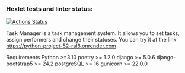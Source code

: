### Hexlet tests and linter status:
[![Actions Status](https://github.com/Andrey-Barinov/python-project-52/actions/workflows/hexlet-check.yml/badge.svg)](https://github.com/Andrey-Barinov/python-project-52/actions)

Task Manager is a task management system. It allows you to set tasks, assign performers and change their statuses.
You can try it at the link https://python-project-52-ral8.onrender.com

Requirements
Python >=3.10
poetry >= 1.2.0
django >= 5.0.6
django-bootstrap5 >= 24.2
postgreSQL >= 16
gunicorn >= 22.0.0
